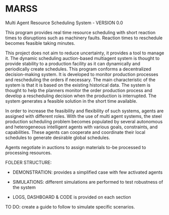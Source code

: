 # MARSS
Multi Agent Resource Scheduling System - VERSION 0.0

This program provides real time resource scheduling with short reaction times to disruptions such as machinery faults. Reaction times to reschedule becomes feasible taking minutes.

This project does not aim to reduce uncertainty, it provides a tool to manage it. The dynamic scheduling auction-based multiagent system is thought to provide stability to a production facility as it can dynamically and periodically create schedules.
This program conforms a decentralized decision-making system. It is developed to monitor production processes and rescheduling the orders if necessary. The main characteristic of the system is that it is based on the existing historical data. The system is thought to help the planners monitor the order production process and develop a rescheduling decision when the production is interrupted. The system generates a feasible solution in the short time available.

In order to increase the feasibility and flexibility of such systems, agents are assigned with different roles. With the use of multi agent systems, the steel production scheduling problem becomes populated by several autonomous and heterogeneous intelligent agents with various goals, constraints, and capabilities. These agents can cooperate and coordinate their local schedules to generate desirable global schedules.

Agents negotiate in auctions to assign materials to-be processed to processing resources.


FOLDER STRUCTURE:
- DEMONSTRATION: provides a simplified case with few activated agents
- SIMULATIONS: different simulations are performed to test robustness of the system

- LOGS, DASHBOARD & CODE is provided on each section

TO DO: create a guide to follow to simulate specific scenarios.
